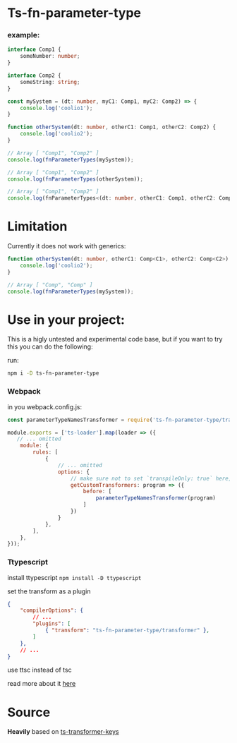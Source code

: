 # Ts-fn-parameter-type
### example:
```typescript
interface Comp1 {
    someNumber: number;
}

interface Comp2 {
    someString: string;
}

const mySystem = (dt: number, myC1: Comp1, myC2: Comp2) => {
    console.log('coolio1');
}

function otherSystem(dt: number, otherC1: Comp1, otherC2: Comp2) {
    console.log('coolio2');
}

// Array [ "Comp1", "Comp2" ]
console.log(fnParameterTypes(mySystem)); 

// Array [ "Comp1", "Comp2" ]
console.log(fnParameterTypes(otherSystem));

// Array [ "Comp1", "Comp2" ]
console.log(fnParameterTypes<(dt: number, otherC1: Comp1, otherC2: Comp2) => void>(otherSystem));
```

# Limitation
Currently it does not work with generics:
```typescript
function otherSystem(dt: number, otherC1: Comp<C1>, otherC2: Comp<C2>) {
    console.log('coolio2');
}

// Array [ "Comp", "Comp" ]
console.log(fnParameterTypes(mySystem)); 
```

# Use in your project: 
This is a higly untested and experimental code base, but if you want to try this you can do the following: 

run:
```bash
npm i -D ts-fn-parameter-type
```

### Webpack
in you webpack.config.js:
```js
const parameterTypeNamesTransformer = require('ts-fn-parameter-type/transformer').default; // <--

module.exports = ['ts-loader'].map(loader => ({
   // ... omitted
    module: {
        rules: [
            {
                // ... omitted
                options: {
                    // make sure not to set `transpileOnly: true` here, otherwise it will not work
                    getCustomTransformers: program => ({
                        before: [
                            parameterTypeNamesTransformer(program)
                        ]
                    })
                }
            },
        ],
    },
}));
```

### Ttypescript
install ttypescript
``npm install -D ttypescript``

set the transform as a plugin
```json
{
    "compilerOptions": {
        // ...
        "plugins": [
            { "transform": "ts-fn-parameter-type/transformer" },
        ]
    },
    // ...
}
```

use ttsc instead of tsc

read more about it [here](https://github.com/cevek/ttypescript/blob/master/README.md) 

# Source
**Heavily** based on [ts-transformer-keys](https://github.com/kimamula/ts-transformer-keys)
